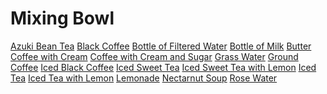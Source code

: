<!-- TITLE: Brewing -->
<!-- SUBTITLE: Refreshing beverages and other liquified liquids -->

# Mixing Bowl
[Azuki Bean Tea](azuki-bean-tea)
[Black Coffee](black-coffee)
[Bottle of Filtered Water](bottle-of-filtered-water)
[Bottle of Milk](bottle-of-milk)
[Butter](butter)
[Coffee with Cream](coffee-with-cream)
[Coffee with Cream and Sugar](coffee-with-cream-and-sugar)
[Grass Water](grass-water)
[Ground Coffee](ground-coffee)
[Iced Black Coffee](iced-black-coffee)
[Iced Sweet Tea](iced-sweet-tea)
[Iced Sweet Tea with Lemon](iced-sweet-tea-with-lemon)
[Iced Tea](iced-tea)
[Iced Tea with Lemon](iced-tea-with-lemon)
[Lemonade](lemonade)
[Nectarnut Soup](nectarnut-soup)
[Rose Water](rose-water)